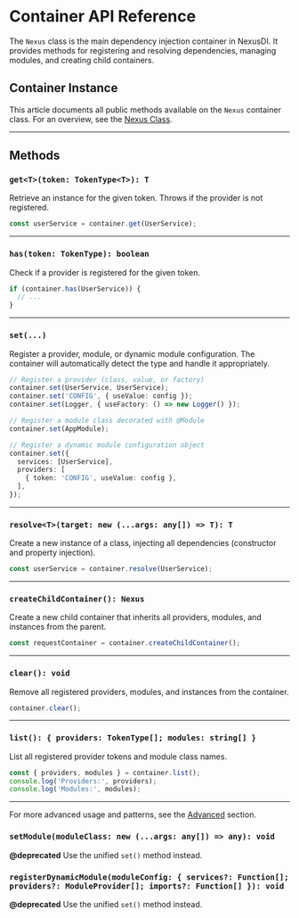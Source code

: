 # Container API Reference

The `Nexus` class is the main dependency injection container in NexusDI. It provides methods for registering and resolving dependencies, managing modules, and creating child containers.

## Container Instance

This article documents all public methods available on the `Nexus` container class. For an overview, see the [Nexus Class](nexus-class.md).

---

## Methods

### `get<T>(token: TokenType<T>): T`
Retrieve an instance for the given token. Throws if the provider is not registered.

```typescript
const userService = container.get(UserService);
```

---

### `has(token: TokenType): boolean`
Check if a provider is registered for the given token.

```typescript
if (container.has(UserService)) {
  // ...
}
```

---

### `set(...)`
Register a provider, module, or dynamic module configuration. The container will automatically detect the type and handle it appropriately.

```typescript
// Register a provider (class, value, or factory)
container.set(UserService, UserService);
container.set('CONFIG', { useValue: config });
container.set(Logger, { useFactory: () => new Logger() });

// Register a module class decorated with @Module
container.set(AppModule);

// Register a dynamic module configuration object
container.set({
  services: [UserService],
  providers: [
    { token: 'CONFIG', useValue: config },
  ],
});
```

---

### `resolve<T>(target: new (...args: any[]) => T): T`
Create a new instance of a class, injecting all dependencies (constructor and property injection).

```typescript
const userService = container.resolve(UserService);
```

---

### `createChildContainer(): Nexus`
Create a new child container that inherits all providers, modules, and instances from the parent.

```typescript
const requestContainer = container.createChildContainer();
```

---

### `clear(): void`
Remove all registered providers, modules, and instances from the container.

```typescript
container.clear();
```

---

### `list(): { providers: TokenType[]; modules: string[] }`
List all registered provider tokens and module class names.

```typescript
const { providers, modules } = container.list();
console.log('Providers:', providers);
console.log('Modules:', modules);
```

---

For more advanced usage and patterns, see the [Advanced](../advanced.md) section. 

### `setModule(moduleClass: new (...args: any[]) => any): void`  
**@deprecated** Use the unified `set()` method instead.

### `registerDynamicModule(moduleConfig: { services?: Function[]; providers?: ModuleProvider[]; imports?: Function[] }): void`  
**@deprecated** Use the unified `set()` method instead. 